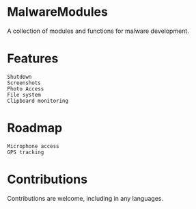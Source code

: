 # MalwareModules

A collection of modules and functions for malware development. 

# Features

```
Shutdown
Screenshots
Photo Access
File system
Clipboard monitoring
```

# Roadmap

```
Microphone access
GPS tracking
```

# Contributions

Contributions are welcome, including in any languages. 
